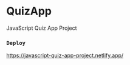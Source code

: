 # QuizApp
JavaScript Quiz App Project

### `Deploy`
https://javascript-quiz-app-project.netlify.app/
